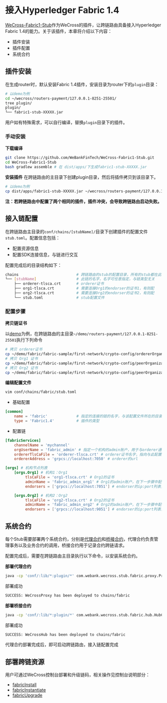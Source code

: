 # 接入Hyperledger Fabric 1.4

[WeCross-Fabric1-Stub](WeCross-Fabric1-Stub)作为WeCross的插件，让跨链路由具备接入Hyperledger Fabric 1.4的能力。关于该插件，本章将介绍以下内容：

* 插件安装
* 插件配置
* 系统合约

## 插件安装

在生成router时，默认安装Fabric 1.4插件，安装目录为router下的`plugin`目录：

``` bash
# 以demo为例
cd ~/wecross/routers-payment/127.0.0.1-8251-25501/
tree plugin/
plugin/
└── fabric1-stub-XXXXX.jar
```

用户如有特殊需求，可以自行编译，替换`plugin`目录下的插件。

### 手动安装

**下载编译**

``` bash
git clone https://github.com/WeBankFinTech/WeCross-Fabric1-Stub.git
cd WeCross-Fabric1-Stub
bash gradlew assemble # 在 dist/apps/下生成fabric1-stub-XXXXX.jar
```

**安装插件**
在跨链路由的主目录下创建plugin目录，然后将插件拷贝到该目录下。

``` bash
# 以demo为例
cp dist/apps/fabric1-stub-XXXXX.jar ~/wecross/routers-payment/127.0.0.1-8250-25500/plugin/
```

**注：若跨链路由中配置了两个相同的插件，插件冲突，会导致跨链路由启动失败。**

## 接入链配置

在跨链路由主目录的`conf/chains/[stubName]/`目录下创建插件的配置文件`stub.toml`。配置信息包括：

- 配置资源信息
- 配置SDK连接信息，与链进行交互

配置完成后的目录结构如下：
``` bash
chains							# 跨链路由的stub的配置目录，所有的stub都在此目录下配置
└── [stubName]			        # 此链的名字，名字可任意指定，与链类型无关
    ├── orderer-tlsca.crt		# orderer证书
    ├── org1-tlsca.crt			# 需要连接Org1的endorser的证书1，有则配
    ├── org2-tlsca.crt			# 需要连接Org2的endorser的证书2，有则配
    └── stub.toml				# stub配置文件
```

### 配置步骤

**拷贝链证书**

以[demo](../tutorial/demo/demo_cross_all.html)为例，在跨链路由的主目录`~/demo/routers-payment/127.0.0.1-8251-25501`执行下列命令

``` bash
# 拷贝 orderer证书
cp ~/demo/fabric/fabric-sample/first-network/crypto-config/ordererOrganizations/example.com/orderers/orderer.example.com/msp/tlscacerts/tlsca.example.com-cert.pem conf/chains/fabric/orderer-tlsca.crt
# 拷贝 Org1 证书
cp ~/demo/fabric/fabric-sample/first-network/crypto-config/peerOrganizations/org1.example.com/peers/peer0.org1.example.com/tls/ca.crt conf/chains/fabric/org1-tlsca.crt
# 拷贝 Org2 证书
cp ~/demo/fabric/fabric-sample/first-network/crypto-config/peerOrganizations/org2.example.com/peers/peer0.org2.example.com/tls/ca.crt conf/chains/fabric/org2-tlsca.crt
```

**编辑配置文件**

``` bash
vim conf/chains/fabric/stub.toml
```

* 基础配置

``` toml
[common]
    name = 'fabric'				# 指定的连接的链的名字，与该配置文件所在的目录名一致，对应path中的{zone}/{chain}/{resource}的chain
    type = 'Fabric1.4'			# 插件的类型
```

* 配置链

``` toml
[fabricServices]
    channelName = 'mychannel'
    orgUserName = 'fabric_admin' # 指定一个机构的admin账户，用于与orderer通信
    ordererTlsCaFile = 'orderer-tlsca.crt' # orderer证书名字，指向与此配置文件相同目录下的证书
    ordererAddress = 'grpcs://localhost:7050' # orderer的url

[orgs] # 机构节点列表
    [orgs.Org1] # 机构1：Org1
         tlsCaFile = 'org1-tlsca.crt' # Org1的证书
         adminName = 'fabric_admin_org1' # Org1的admin账户，在下一步骤中配置
         endorsers = ['grpcs://localhost:7051'] # endorser的ip:port列表，可配置多个

    [orgs.Org2] # 机构2：Org2
         tlsCaFile = 'org2-tlsca.crt' # Org2的证书
         adminName = 'fabric_admin_org2' # Org2的admin账户，在下一步骤中配置
         endorsers = ['grpcs://localhost:9051'] # endorser的ip:port列表，可配置多个
```

## 系统合约

每个Stub需要部署两个系统合约，分别是[代理合约]()和[桥接合约]()，代理合约负责管理事务以及业务合约的调用，桥接合约用于记录合约跨链请求。

配置完成后，需要在跨链路由主目录执行以下命令，以安装系统合约。

**部署代理合约**
``` bash
java -cp 'conf/:lib/*:plugin/*' com.webank.wecross.stub.fabric.proxy.ProxyChaincodeDeployment deploy chains/fabric
```

部署成功

``` bash
SUCCESS: WeCrossProxy has been deployed to chains/fabric
```

**部署桥接合约**

``` bash
java -cp 'conf/:lib/*:plugin/*' com.webank.wecross.stub.fabric.hub.HubChaincodeDeployment deploy chains/fabric
```

部署成功

``` bash
SUCCESS: WeCrossHub has been deployed to chains/fabric
```

代理合约部署完成后，即可启动跨链路由，接入链配置完成

## 部署跨链资源

用户可通过WeCross控制台部署和升级链码，相关操作见控制台说明部分：

* [fabricInstall](../manual/console.html#fabricInstall)
* [fabricInstantiate](../manual/console.html#fabricInstantiate)
* [fabricUpgrade](../manual/console.html#fabricUpgrade)









